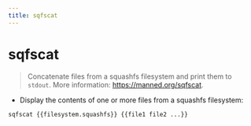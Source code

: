 ```yaml
---
title: sqfscat
---
```

# sqfscat

> Concatenate files from a squashfs filesystem and print them to `stdout`.
> More information: <https://manned.org/sqfscat>.

- Display the contents of one or more files from a squashfs filesystem:

`sqfscat {{filesystem.squashfs}} {{file1 file2 ...}}`
